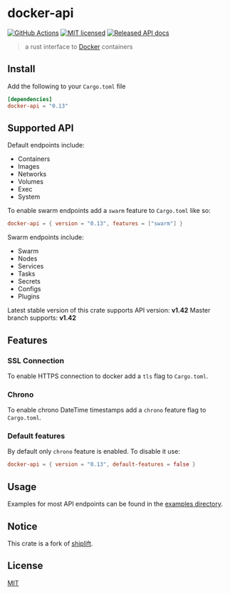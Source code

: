 # docker-api

[![GitHub Actions](https://github.com/vv9k/docker-api-rs/workflows/Main/badge.svg)](https://github.com/vv9k/docker-api-rs/actions) [![MIT licensed](https://img.shields.io/badge/license-MIT-blue.svg)](./LICENSE) [![Released API docs](https://docs.rs/docker-api/badge.svg)](http://docs.rs/docker-api)

> a rust interface to [Docker](https://www.docker.com/) containers

## Install

Add the following to your `Cargo.toml` file

```toml
[dependencies]
docker-api = "0.13"
```

## Supported API
Default endpoints include:
 - Containers
 - Images
 - Networks
 - Volumes
 - Exec
 - System

To enable swarm endpoints add a `swarm` feature to `Cargo.toml` like so:
```toml
docker-api = { version = "0.13", features = ["swarm"] }
```

Swarm endpoints include:
 - Swarm
 - Nodes
 - Services
 - Tasks
 - Secrets
 - Configs
 - Plugins

Latest stable version of this crate supports API version: **v1.42**
Master branch supports: **v1.42**

## Features

### SSL Connection

To enable HTTPS connection to docker add a `tls` flag to `Cargo.toml`.

### Chrono

To enable chrono DateTime timestamps add a `chrono` feature flag to `Cargo.toml`.

### Default features

By default only `chrono` feature is enabled. To disable it use:
```toml
docker-api = { version = "0.13", default-features = false }
```

## Usage

Examples for most API endpoints can be found in the [examples directory](https://github.com/vv9k/docker-api-rs/tree/master/examples).


## Notice
This crate is a fork of [shiplift](https://github.com/softprops/shiplift).

## License
[MIT](https://raw.githubusercontent.com/vv9k/docker-api-rs/master/LICENSE)
